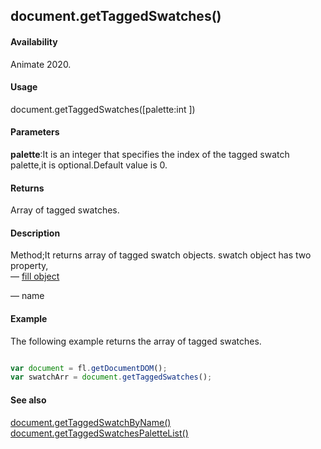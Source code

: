 ## document.getTaggedSwatches()

#### Availability

Animate 2020.

#### Usage

document.getTaggedSwatches([palette:int ])

#### Parameters

**palette**:It is an integer that specifies the index of the tagged swatch palette,it is optional.Default value is 0.

#### Returns

Array of tagged swatches.

#### Description

Method;It returns array of tagged swatch objects.
swatch object has two property,   
— [fill object](../Fill_object/fill_summary.md)

— name


#### Example
The following example returns the array of tagged swatches.

```javascript

var document = fl.getDocumentDOM();
var swatchArr = document.getTaggedSwatches();

```
#### See also

[document.getTaggedSwatchByName()](../Document_object/docu6062.md)
[document.getTaggedSwatchesPaletteList()](../Document_object/docu6063.md)
